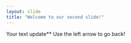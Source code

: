 ```yaml
---
layout: slide
title: "Welcome to our second slide!"
---
```

Your text update**
Use the left arrow to go back!
